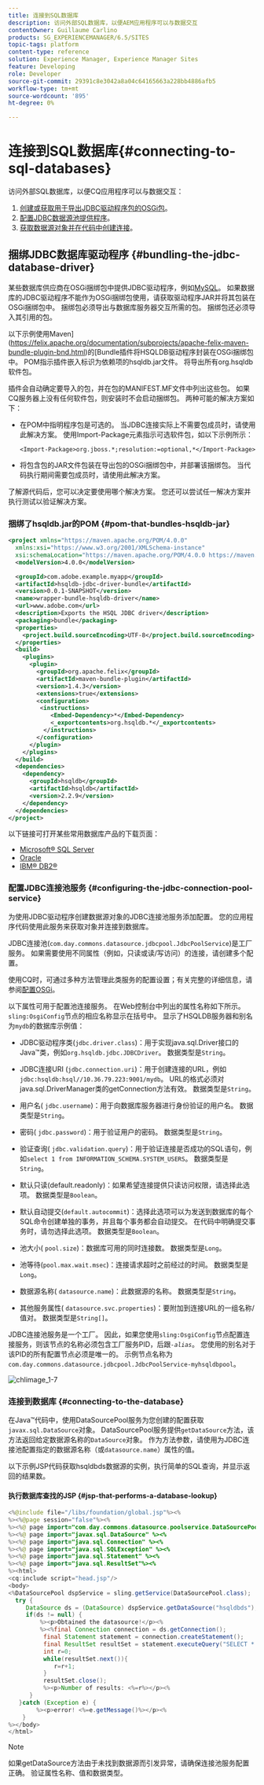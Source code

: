 ```yaml
---
title: 连接到SQL数据库
description: 访问外部SQL数据库，以便AEM应用程序可以与数据交互
contentOwner: Guillaume Carlino
products: SG_EXPERIENCEMANAGER/6.5/SITES
topic-tags: platform
content-type: reference
solution: Experience Manager, Experience Manager Sites
feature: Developing
role: Developer
source-git-commit: 29391c8e3042a8a04c64165663a228bb4886afb5
workflow-type: tm+mt
source-wordcount: '895'
ht-degree: 0%

---
```


# 连接到SQL数据库{#connecting-to-sql-databases}

访问外部SQL数据库，以便CQ应用程序可以与数据交互：

1. [创建或获取用于导出JDBC驱动程序包的OSGi包](#bundling-the-jdbc-database-driver)。
1. [配置JDBC数据源池提供程序](#configuring-the-jdbc-connection-pool-service)。
1. [获取数据源对象并在代码中创建连接](#connecting-to-the-database)。

## 捆绑JDBC数据库驱动程序 {#bundling-the-jdbc-database-driver}

某些数据库供应商在OSGi捆绑包中提供JDBC驱动程序，例如[MySQL](https://dev.mysql.com/downloads/connector/j/)。 如果数据库的JDBC驱动程序不能作为OSGi捆绑包使用，请获取驱动程序JAR并将其包装在OSGi捆绑包中。 捆绑包必须导出与数据库服务器交互所需的包。 捆绑包还必须导入其引用的包。

以下示例使用Maven](https://felix.apache.org/documentation/subprojects/apache-felix-maven-bundle-plugin-bnd.html)的[Bundle插件将HSQLDB驱动程序封装在OSGi捆绑包中。 POM指示插件嵌入标识为依赖项的hsqldb.jar文件。 将导出所有org.hsqldb软件包。

插件会自动确定要导入的包，并在包的MANIFEST.MF文件中列出这些包。 如果CQ服务器上没有任何软件包，则安装时不会启动捆绑包。 两种可能的解决方案如下：

* 在POM中指明程序包是可选的。 当JDBC连接实际上不需要包成员时，请使用此解决方案。 使用Import-Package元素指示可选软件包，如以下示例所示：

  `<Import-Package>org.jboss.*;resolution:=optional,*</Import-Package>`
* 将包含包的JAR文件包装在导出包的OSGi捆绑包中，并部署该捆绑包。 当代码执行期间需要包成员时，请使用此解决方案。

了解源代码后，您可以决定要使用哪个解决方案。 您还可以尝试任一解决方案并执行测试以验证解决方案。

### 捆绑了hsqldb.jar的POM {#pom-that-bundles-hsqldb-jar}

```xml
<project xmlns="https://maven.apache.org/POM/4.0.0"
  xmlns:xsi="https://www.w3.org/2001/XMLSchema-instance"
  xsi:schemaLocation="https://maven.apache.org/POM/4.0.0 https://maven.apache.org/xsd/maven-4.0.0.xsd">
  <modelVersion>4.0.0</modelVersion>

  <groupId>com.adobe.example.myapp</groupId>
  <artifactId>hsqldb-jdbc-driver-bundle</artifactId>
  <version>0.0.1-SNAPSHOT</version>
  <name>wrapper-bundle-hsqldb-driver</name>
  <url>www.adobe.com</url>
  <description>Exports the HSQL JDBC driver</description>
  <packaging>bundle</packaging>
  <properties>
    <project.build.sourceEncoding>UTF-8</project.build.sourceEncoding>
  </properties>
  <build>
    <plugins>
      <plugin>
        <groupId>org.apache.felix</groupId>
        <artifactId>maven-bundle-plugin</artifactId>
        <version>1.4.3</version>
        <extensions>true</extensions>
        <configuration>
         <instructions>
            <Embed-Dependency>*</Embed-Dependency>
            <_exportcontents>org.hsqldb.*</_exportcontents>
          </instructions>
        </configuration>
      </plugin>
    </plugins>
  </build>
  <dependencies>
    <dependency>
      <groupId>hsqldb</groupId>
      <artifactId>hsqldb</artifactId>
      <version>2.2.9</version>
    </dependency>
  </dependencies>
</project>
```

以下链接可打开某些常用数据库产品的下载页面：

* [Microsoft® SQL Server](https://www.microsoft.com/en-us/sql-server/sql-server-downloads)
* [Oracle](https://www.oracle.com/database/technologies/appdev/jdbc-downloads.html)
* [IBM® DB2®](https://www.ibm.com/support/pages/download-db2-fix-packs-version-db2-linux-unix-and-windows)

### 配置JDBC连接池服务 {#configuring-the-jdbc-connection-pool-service}

为使用JDBC驱动程序创建数据源对象的JDBC连接池服务添加配置。 您的应用程序代码使用此服务来获取对象并连接到数据库。

JDBC连接池(`com.day.commons.datasource.jdbcpool.JdbcPoolService`)是工厂服务。 如果需要使用不同属性（例如，只读或读/写访问）的连接，请创建多个配置。

使用CQ时，可通过多种方法管理此类服务的配置设置；有关完整的详细信息，请参阅[配置OSGi](/help/sites-deploying/configuring-osgi.md)。

以下属性可用于配置池连接服务。 在Web控制台中列出的属性名称如下所示。 `sling:OsgiConfig`节点的相应名称显示在括号中。 显示了HSQLDB服务器和别名为`mydb`的数据库示例值：

* JDBC驱动程序类(`jdbc.driver.class`)：用于实现java.sql.Driver接口的Java™类，例如`org.hsqldb.jdbc.JDBCDriver`。 数据类型是`String`。

* JDBC连接URI (`jdbc.connection.uri`)：用于创建连接的URL，例如`jdbc:hsqldb:hsql//10.36.79.223:9001/mydb`。 URL的格式必须对java.sql.DriverManager类的getConnection方法有效。 数据类型是`String`。

* 用户名( `jdbc.username`)：用于向数据库服务器进行身份验证的用户名。 数据类型是`String`。

* 密码( `jdbc.password`)：用于验证用户的密码。 数据类型是`String`。

* 验证查询( `jdbc.validation.query`)：用于验证连接是否成功的SQL语句，例如`select 1 from INFORMATION_SCHEMA.SYSTEM_USERS`。 数据类型是`String`。

* 默认只读(default.readonly)：如果希望连接提供只读访问权限，请选择此选项。 数据类型是`Boolean`。
* 默认自动提交(`default.autocommit`)：选择此选项可以为发送到数据库的每个SQL命令创建单独的事务，并且每个事务都会自动提交。 在代码中明确提交事务时，请勿选择此选项。 数据类型是`Boolean`。

* 池大小( `pool.size`)：数据库可用的同时连接数。 数据类型是`Long`。

* 池等待(`pool.max.wait.msec`)：连接请求超时之前经过的时间。 数据类型是`Long`。

* 数据源名称( `datasource.name`)：此数据源的名称。 数据类型是`String`。

* 其他服务属性( `datasource.svc.properties`)：要附加到连接URL的一组名称/值对。 数据类型是`String[]`。

JDBC连接池服务是一个工厂。 因此，如果您使用`sling:OsgiConfig`节点配置连接服务，则该节点的名称必须包含工厂服务PID，后跟&#x200B;*`-alias`*。 您使用的别名对于该PID的所有配置节点必须是唯一的。 示例节点名称为`com.day.commons.datasource.jdbcpool.JdbcPoolService-myhsqldbpool`。

![chlimage_1-7](assets/chlimage_1-7a.png)

### 连接到数据库 {#connecting-to-the-database}

在Java™代码中，使用DataSourcePool服务为您创建的配置获取`javax.sql.DataSource`对象。 DataSourcePool服务提供`getDataSource`方法，该方法返回给定数据源名称的`DataSource`对象。 作为方法参数，请使用为JDBC连接池配置指定的数据源名称（或`datasource.name`）属性的值。

以下示例JSP代码获取hsqldbds数据源的实例，执行简单的SQL查询，并显示返回的结果数。

#### 执行数据库查找的JSP {#jsp-that-performs-a-database-lookup}

```java
<%@include file="/libs/foundation/global.jsp"%><%
%><%@page session="false"%><%
%><%@ page import="com.day.commons.datasource.poolservice.DataSourcePool" %><%
%><%@ page import="javax.sql.DataSource" %><%
%><%@ page import="java.sql.Connection" %><%
%><%@ page import="java.sql.SQLException" %><%
%><%@ page import="java.sql.Statement" %><%
%><%@ page import="java.sql.ResultSet"%><%
%><html>
<cq:include script="head.jsp"/>
<body>
<%DataSourcePool dspService = sling.getService(DataSourcePool.class);
  try {
     DataSource ds = (DataSource) dspService.getDataSource("hsqldbds");
     if(ds != null) {
         %><p>Obtained the datasource!</p><%
         %><%final Connection connection = ds.getConnection();
          final Statement statement = connection.createStatement();
          final ResultSet resultSet = statement.executeQuery("SELECT * from INFORMATION_SCHEMA.SYSTEM_USERS");
          int r=0;
          while(resultSet.next()){
             r=r+1;
          }
          resultSet.close();
          %><p>Number of results: <%=r%></p><%
      }
   }catch (Exception e) {
        %><p>error! <%=e.getMessage()%></p><%
    }
%></body>
</html>
```

>[!NOTE]
>
>如果getDataSource方法由于未找到数据源而引发异常，请确保连接池服务配置正确。 验证属性名称、值和数据类型。
>

<!-- Link below redirects to the "Get started with AEM Sites - WKND tutorial"
>[!NOTE]
>
>To learn how to inject a DataSourcePool into an OSGi bundle, see [Injecting a DataSourcePool Service into an Adobe Experience Manager OSGi bundle](https://helpx.adobe.com/experience-manager/using/datasourcepool.html). -->
